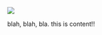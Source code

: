 <!--example of an image link-->
![](/blog/images/gold_shoes.jpg)

<!--excerpt:-->

blah, blah, bla. this is content!!
